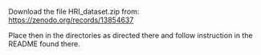 Download the file HRI_dataset.zip from: https://zenodo.org/records/13854637

Place then in the directories as directed there and follow instruction in the README found there.


